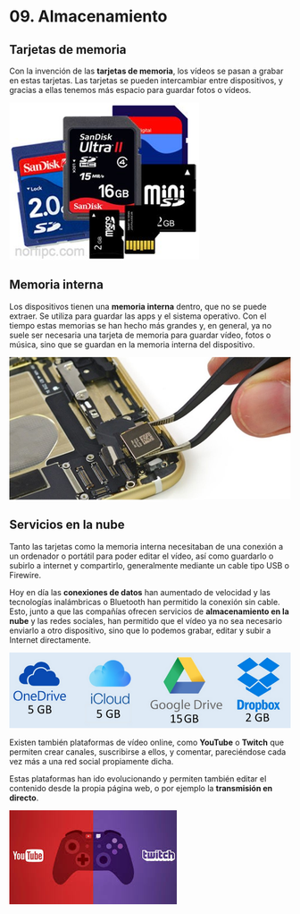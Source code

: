 # 09. Almacenamiento

## Tarjetas de memoria

Con la invención de las **tarjetas de memoria**, los vídeos se pasan a grabar en estas tarjetas. Las tarjetas se pueden intercambiar entre dispositivos, y gracias a ellas tenemos más espacio para guardar fotos o vídeos.

![imagen](img/2020-04-06-12-04-53.png)

## Memoria interna

Los dispositivos tienen una **memoria interna** dentro, que no se puede extraer. Se utiliza para guardar las apps y el sistema operativo. Con el tiempo estas memorias se han hecho más grandes y, en general, ya no suele ser necesaria una tarjeta de memoria para guardar vídeo, fotos o música, sino que se guardan en la memoria interna del dispositivo.

![imagen](img/2020-04-06-12-05-44.png)

## Servicios en la nube

Tanto las tarjetas como la memoria interna necesitaban de una conexión a un ordenador o portátil para poder editar el vídeo, así como guardarlo o subirlo a internet y compartirlo, generalmente mediante un cable tipo USB o Firewire.

Hoy en día las **conexiones de datos** han aumentado de velocidad y las tecnologías inalámbricas o Bluetooth han permitido la conexión sin cable. Esto, junto a que las compañías ofrecen servicios de **almacenamiento en la nube** y las redes sociales, han permitido que el vídeo ya no sea necesario  enviarlo a otro dispositivo, sino que lo podemos grabar, editar y subir a Internet directamente.

![imagen](img/2020-04-06-12-07-03.png)

Existen también plataformas de vídeo online, como **YouTube** o **Twitch** que permiten crear canales, suscribirse a ellos, y comentar, pareciéndose cada vez más a una red social propiamente dicha.

Estas plataformas han ido evolucionando y permiten también editar el contenido desde la propia página web, o por ejemplo la **transmisión en directo**.

![imagen](img/2020-04-06-12-08-53.png)